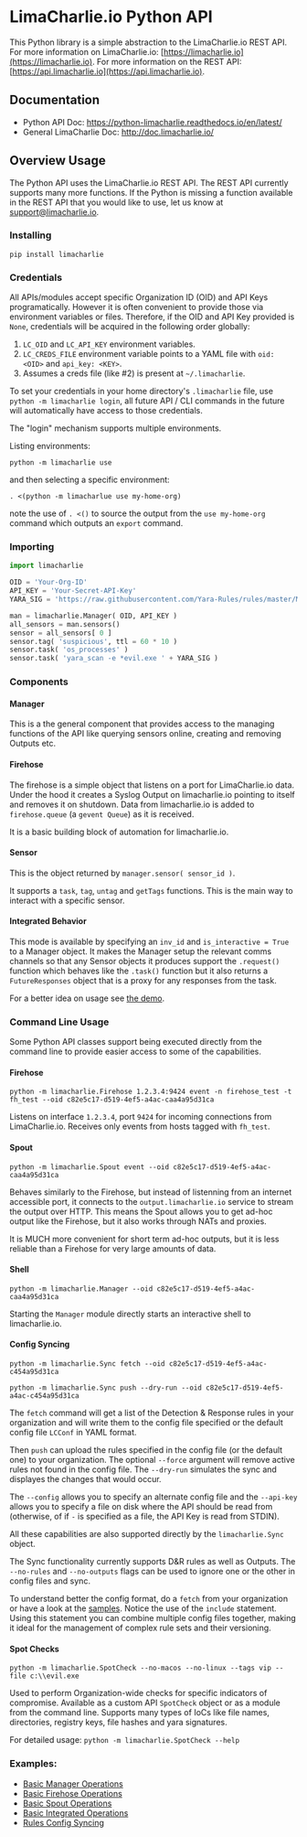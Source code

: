 # LimaCharlie.io Python API

This Python library is a simple abstraction to the LimaCharlie.io REST API.
For more information on LimaCharlie.io: [https://limacharlie.io](https://limacharlie.io).
For more information on the REST API: [https://api.limacharlie.io](https://api.limacharlie.io).

## Documentation
* Python API Doc: https://python-limacharlie.readthedocs.io/en/latest/
* General LimaCharlie Doc: http://doc.limacharlie.io/

## Overview Usage
The Python API uses the LimaCharlie.io REST API. The REST API currently
supports many more functions. If the Python is missing a function available
in the REST API that you would like to use, let us know at support@limacharlie.io.

### Installing
`pip install limacharlie`

### Credentials
All APIs/modules accept specific Organization ID (OID) and API Keys programatically.
However it is often convenient to provide those via environment variables or
files. Therefore, if the OID and API Key provided is `None`, credentials will be
acquired in the following order globally:
1. `LC_OID` and `LC_API_KEY` environment variables.
1. `LC_CREDS_FILE` environment variable points to a YAML file with `oid: <OID>` and `api_key: <KEY>`.
1. Assumes a creds file (like #2) is present at `~/.limacharlie`.

To set your credentials in your home directory's `.limacharlie` file, use `python -m limacharlie login`, all
future API / CLI commands in the future will automatically have access to those credentials.

The "login" mechanism supports multiple environments.

Listing environments:
```
python -m limacharlie use
```
and then selecting a specific environment:
```
. <(python -m limacharlue use my-home-org)
```
note the use of `. <()` to source the output from the `use my-home-org` command which outputs an `export` command.

### Importing
```python
import limacharlie

OID = 'Your-Org-ID'
API_KEY = 'Your-Secret-API-Key'
YARA_SIG = 'https://raw.githubusercontent.com/Yara-Rules/rules/master/Malicious_Documents/Maldoc_PDF.yar'

man = limacharlie.Manager( OID, API_KEY )
all_sensors = man.sensors()
sensor = all_sensors[ 0 ]
sensor.tag( 'suspicious', ttl = 60 * 10 )
sensor.task( 'os_processes' )
sensor.task( 'yara_scan -e *evil.exe ' + YARA_SIG )
```

### Components
#### Manager
This is a the general component that provides access to the managing functions
of the API like querying sensors online, creating and removing Outputs etc.

#### Firehose
The firehose is a simple object that listens on a port for LimaCharlie.io data.
Under the hood it creates a Syslog Output on limacharlie.io pointing to itself
and removes it on shutdown. Data from limacharlie.io is added to `firehose.queue`
(a `gevent Queue`) as it is received.

It is a basic building block of automation for limacharlie.io.

#### Sensor
This is the object returned by `manager.sensor( sensor_id )`.

It supports a `task`, `tag`, `untag` and `getTags` functions. This
is the main way to interact with a specific sensor.

#### Integrated Behavior
This mode is available by specifying an `inv_id` and `is_interactive = True` to a
Manager object. It makes the Manager setup the relevant comms channels so that any
Sensor objects it produces support the `.request()` function which behaves like the
`.task()` function but it also returns a `FutureResponses` object that is a proxy
for any responses from the task.

For a better idea on usage see [the demo](limacharlie/demo_interactive_sensor.py).

### Command Line Usage
Some Python API classes support being executed directly from the command line
to provide easier access to some of the capabilities.

#### Firehose
`python -m limacharlie.Firehose 1.2.3.4:9424 event -n firehose_test -t fh_test --oid c82e5c17-d519-4ef5-a4ac-caa4a95d31ca`

Listens on interface `1.2.3.4`, port `9424` for incoming connections from LimaCharlie.io.
Receives only events from hosts tagged with `fh_test`.

#### Spout
`python -m limacharlie.Spout event --oid c82e5c17-d519-4ef5-a4ac-caa4a95d31ca`

Behaves similarly to the Firehose, but instead of listenning from an internet accessible port, it
connects to the `output.limacharlie.io` service to stream the output over HTTP. This means the Spout
allows you to get ad-hoc output like the Firehose, but it also works through NATs and proxies.

It is MUCH more convenient for short term ad-hoc outputs, but it is less reliable than a Firehose for
very large amounts of data.

#### Shell
`python -m limacharlie.Manager --oid c82e5c17-d519-4ef5-a4ac-caa4a95d31ca`

Starting the `Manager` module directly starts an interactive shell to limacharlie.io.

#### Config Syncing
`python -m limacharlie.Sync fetch --oid c82e5c17-d519-4ef5-a4ac-c454a95d31ca`

`python -m limacharlie.Sync push --dry-run --oid c82e5c17-d519-4ef5-a4ac-c454a95d31ca`

The `fetch` command will get a list of the Detection & Response rules in your
organization and will write them to the config file specified or the default
config file `LCConf` in YAML format.

Then `push` can upload the rules specified in the config file (or the default one)
to your organization. The optional `--force` argument will remove active rules not
found in the config file. The `--dry-run` simulates the sync and displayes the changes
that would occur.

The `--config` allows you to specify an alternate config file and the `--api-key` allows
you to specify a file on disk where the API should be read from (otherwise, of if `-` is
specified as a file, the API Key is read from STDIN).

All these capabilities are also supported directly by the `limacharlie.Sync` object.

The Sync functionality currently supports D&R rules as well as Outputs. The `--no-rules` and
`--no-outputs` flags can be used to ignore one or the other in config files and sync.

To understand better the config format, do a `fetch` from your organization or have
a look at the [samples](limacharlie/sample_configs/). Notice the use of the `include`
statement. Using this statement you can combine multiple config files together, making
it ideal for the management of complex rule sets and their versioning.

#### Spot Checks
`python -m limacharlie.SpotCheck --no-macos --no-linux --tags vip --file c:\\evil.exe`

Used to perform Organization-wide checks for specific indicators of compromise. Available as a custom
API `SpotCheck` object or as a module from the command line. Supports many types of IoCs like file names,
directories, registry keys, file hashes and yara signatures.

For detailed usage: `python -m limacharlie.SpotCheck --help`

### Examples:
* [Basic Manager Operations](limacharlie/demo_manager.py)
* [Basic Firehose Operations](limacharlie/demo_firehose.py)
* [Basic Spout Operations](limacharlie/demo_spout.py)
* [Basic Integrated Operations](limacharlie/demo_interactive_sensor.py)
* [Rules Config Syncing](limacharlie/sample_configs/)
